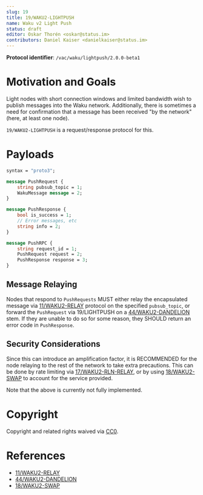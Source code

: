 ```yaml
---
slug: 19
title: 19/WAKU2-LIGHTPUSH
name: Waku v2 Light Push
status: draft
editor: Oskar Thorén <oskar@status.im>
contributors: Daniel Kaiser <danielkaiser@status.im>
---
```


**Protocol identifier**: `/vac/waku/lightpush/2.0.0-beta1`

# Motivation and Goals

Light nodes with short connection windows and limited bandwidth wish to publish messages into the Waku network.
Additionally, there is sometimes a need for confirmation that a message has been received "by the network"
(here, at least one node).

`19/WAKU2-LIGHTPUSH` is a request/response protocol for this.

# Payloads

```protobuf
syntax = "proto3";

message PushRequest {
    string pubsub_topic = 1;
    WakuMessage message = 2;
}

message PushResponse {
    bool is_success = 1;
    // Error messages, etc
    string info = 2;
}

message PushRPC {
    string request_id = 1;
    PushRequest request = 2;
    PushResponse response = 3;
}
```

## Message Relaying

Nodes that respond to `PushRequests` MUST either
relay the encapsulated message via [11/WAKU2-RELAY](/spec/11) protocol on the specified `pubsub_topic`,
or forward the `PushRequest` via 19/LIGHTPUSH on a [44/WAKU2-DANDELION](https://rfc.vac.dev/spec/44/) stem.
If they are unable to do so for some reason, they SHOULD return an error code in `PushResponse`.

## Security Considerations

Since this can introduce an amplification factor, it is RECOMMENDED for the node relaying to the rest of the network to take extra precautions.
This can be done by rate limiting via [17/WAKU2-RLN-RELAY](https://rfc.vac.dev/spec/17/),
or by using [18/WAKU2-SWAP](/spec/18) to account for the service provided.

Note that the above is currently not fully implemented.

# Copyright

Copyright and related rights waived via [CC0](https://creativecommons.org/publicdomain/zero/1.0/).

# References

* [11/WAKU2-RELAY](/spec/11)
* [44/WAKU2-DANDELION](https://rfc.vac.dev/spec/44/)
* [18/WAKU2-SWAP](/spec/18)

